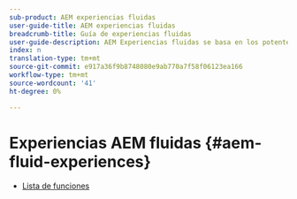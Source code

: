 ```yaml
---
sub-product: AEM experiencias fluidas
user-guide-title: AEM experiencias fluidas
breadcrumb-title: Guía de experiencias fluidas
user-guide-description: AEM Experiencias fluidas se basa en los potentes conjuntos de funciones de AEM Sites, AEM Medios dinámicos y AEM Assets para proporcionar una solución sólida para el envío de contenido sin encabezado.
index: n
translation-type: tm+mt
source-git-commit: e917a36f9b8748080e9ab770a7f58f06123ea166
workflow-type: tm+mt
source-wordcount: '41'
ht-degree: 0%

---
```



# Experiencias AEM fluidas {#aem-fluid-experiences}

+ [Lista de funciones](/help/fluid-experiences/feature-list.md)